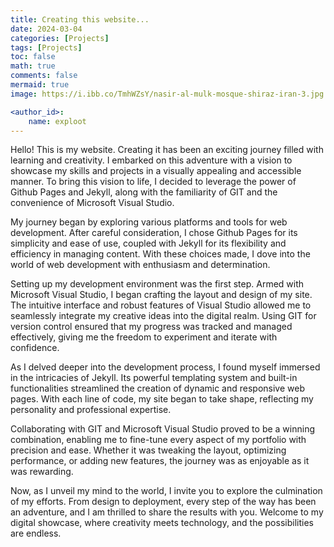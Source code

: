 ```yaml
---
title: Creating this website...
date: 2024-03-04
categories: [Projects]
tags: [Projects]
toc: false
math: true
comments: false
mermaid: true
image: https://i.ibb.co/TmhWZsY/nasir-al-mulk-mosque-shiraz-iran-3.jpg

<author_id>:
    name: exploot
---
```


Hello! This is my website. Creating it has been an exciting journey filled with learning and creativity. I embarked on this adventure with a vision to showcase my skills and projects in a visually appealing and accessible manner. To bring this vision to life, I decided to leverage the power of Github Pages and Jekyll, along with the familiarity of GIT and the convenience of Microsoft Visual Studio.

My journey began by exploring various platforms and tools for web development. After careful consideration, I chose Github Pages for its simplicity and ease of use, coupled with Jekyll for its flexibility and efficiency in managing content. With these choices made, I dove into the world of web development with enthusiasm and determination.

Setting up my development environment was the first step. Armed with Microsoft Visual Studio, I began crafting the layout and design of my site. The intuitive interface and robust features of Visual Studio allowed me to seamlessly integrate my creative ideas into the digital realm. Using GIT for version control ensured that my progress was tracked and managed effectively, giving me the freedom to experiment and iterate with confidence.

As I delved deeper into the development process, I found myself immersed in the intricacies of Jekyll. Its powerful templating system and built-in functionalities streamlined the creation of dynamic and responsive web pages. With each line of code, my site began to take shape, reflecting my personality and professional expertise.

Collaborating with GIT and Microsoft Visual Studio proved to be a winning combination, enabling me to fine-tune every aspect of my portfolio with precision and ease. Whether it was tweaking the layout, optimizing performance, or adding new features, the journey was as enjoyable as it was rewarding.

Now, as I unveil my mind to the world, I invite you to explore the culmination of my efforts. From design to deployment, every step of the way has been an adventure, and I am thrilled to share the results with you. Welcome to my digital showcase, where creativity meets technology, and the possibilities are endless.